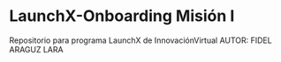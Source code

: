 # LaunchX-Onboarding Misión I
Repositorio para programa LaunchX de InnovaciónVirtual
AUTOR: FIDEL ARAGUZ LARA
